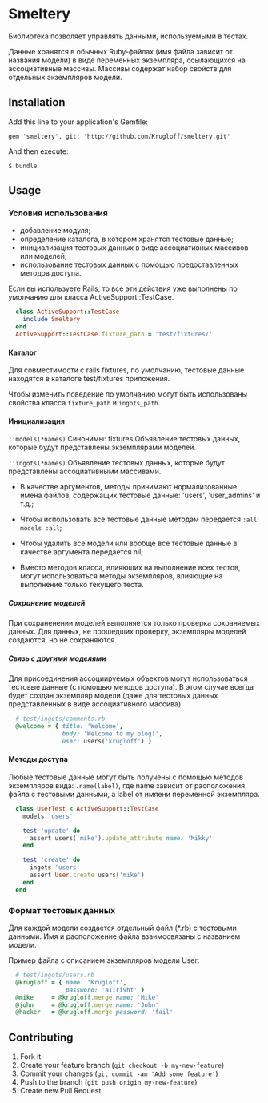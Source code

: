 # Smeltery

Библиотека позволяет управлять данными, используемыми в тестах.

Данные хранятся в обычных Ruby-файлах (имя файла зависит от названия модели) в виде переменных экземпляра, ссылающихся на ассоциативные массивы. Массивы содержат набор свойств для отдельных экземпляров модели.

## Installation

Add this line to your application's Gemfile:

    gem 'smeltery', git: 'http://github.com/Krugloff/smeltery.git'

And then execute:

    $ bundle

## Usage

### Условия использования

+ добавление модуля;
+ определение каталога, в котором хранятся тестовые данные;
+ инициализация тестовых данных в виде ассоциативных массивов или моделей;
+ использование тестовых данных с помощью предоставленных методов доступа.


Если вы используете Rails, то все эти действия уже выполнены по умолчанию для класса ActiveSupport::TestCase.

```ruby
  class ActiveSupport::TestCase
    include Smeltery
  end
  ActiveSupport::TestCase.fixture_path = 'test/fixtures/'
```

#### Каталог

Для совместимости с rails fixtures, по умолчанию, тестовые данные находятся в каталоге test/fixtures приложения.

Чтобы изменить поведение по умолчанию могут быть использованы свойства класса `fixture_path` и `ingots_path`.

#### Инициализация

`::models(*names)`
Синонимы: fixtures
Объявление тестовых данных, которые будут представлены экземплярами моделей.

`::ingots(*names)`
Объявление тестовых данных, которые будут представлены ассоциативными массивами.

+ В качестве аргументов, методы принимают нормализованные имена файлов, содержащих тестовые данные: 'users', 'user_admins' и т.д.;

+ Чтобы использовать все тестовые данные методам передается `:all`:  
`models :all`;

+ Чтобы удалить все модели или вообще все тестовые данные в качестве аргумента передается nil;

+ Вместо методов класса, влияющих на выполнение всех тестов, могут использоваться методы экземпляров, влияющие на выполнение только текущего теста.

##### Сохранение моделей

При сохраненении моделей выполняется только проверка сохраняемых данных. Для данных, не прошедших проверку, экземпляры моделей создаются, но не сохраняются.

##### Связь с другими моделями

Для присоединения ассоциируемых объектов могут использоваться тестовые данные (с помощью методов доступа). В этом случае всегда будет создан экземпляр модели (даже для тестовых данных представленных в виде ассоциативного массива).

```ruby
  # test/ingots/comments.rb
  @welcome = { title: 'Welcome',
               body: 'Welcome to my blog!',
               user: users('krugloff') }
```

#### Методы доступа

Любые тестовые данные могут быть получены с помощью методов экземпляров вида: `.name(label)`, где name зависит от расположения файла с тестовыми данными, а label от имяени переменной экземпляра.

```ruby
  class UserTest < ActiveSupport::TestCase
    models 'users'

    test 'update' do
      assert users('mike').update_attribute name: 'Mikky'
    end

    test 'create' do
      ingots 'users'
      assert User.create users('mike')
    end
  end
```

### Формат тестовых данных

Для каждой модели создается отдельный файл (*.rb) с тестовыми данными. Имя и расположение файла взаимосвязаны с названием модели.

Пример файла с описанием экземпляров модели User:
```ruby
  # test/ingots/users.rb
  @krugloff = { name: 'Krugloff',
                password: 'a11ri9ht' }
  @mike     = @krugloff.merge name: 'Mike'
  @john     = @krugloff.merge name: 'John'
  @hacker   = @krugloff.merge password: 'fail'
```

## Contributing

1. Fork it
2. Create your feature branch (`git checkout -b my-new-feature`)
3. Commit your changes (`git commit -am 'Add some feature'`)
4. Push to the branch (`git push origin my-new-feature`)
5. Create new Pull Request
